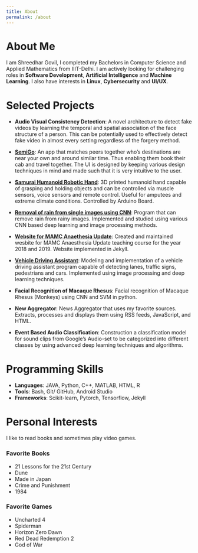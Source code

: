```yaml
---
title: About
permalink: /about
---
```


# About Me
I am Shreedhar Govil, I completed my Bachelors in Computer Science and Applied Mathematics from IIIT-Delhi. I am actively looking for challenging roles in **Software Development**, **Artificial Intelligence** and **Machine Learning**. I also have interests in **Linux**, **Cybersecurity** and **UI/UX**. 

# Selected Projects

* **Audio Visual Consistency Detection**: 
    A novel architecture to detect fake videos by learning the temporal
    and spatial association of the face structure of a person.
    This can be potentially used to effectively detect fake video in almost every setting regardless of the forgery method.

* [**SemiGo**](https://github.com/sdhar16/SemiGo): 
    An app that matches peers together who’s destinations are near your own and around similar time.
    Thus enabling them book their cab and travel together. The UI is designed by keeping various design techniques in mind and made 
    such that it is very intuitive to the user. 

* [**Samurai Humanoid Robotic Hand**](https://github.com/sdhar16/Samurai): 
    3D printed humanoid hand capable of grasping and holding objects
    and can be controlled via muscle sensors, voice sensors and remote
    control. Useful for amputees and extreme climate conditions.
    Controlled by Arduino Board.

* [**Removal of rain from single images using CNN**](https://github.com/sdhar16/RainRemover): 
    Program that can remove rain from rainy images. Implemented and studied using various CNN based deep
    learning and image processing methods. 

* [**Website for MAMC Anaethesia Update**](https://github.com/sdhar16/mamcanaesthesiaupdate): 
    Created and maintained wesbite for MAMC Anaesthesia Update teaching course for the year 2018 and 2019. 
    Website implemented in Jekyll.

* [**Vehicle Driving Assistant**](https://github.com/arushi019/IA_project): 
    Modeling and implementation of a vehicle driving assistant
    program capable of detecting lanes, traffic signs, pedestrians
    and cars. Implemented using image
    processing and deep learning techniques.

* **Facial Recognition of Macaque Rhesus**: 
    Facial recognition of Macaque Rhesus (Monkeys) using CNN and SVM in python.

* **New Aggregator**:
    News Aggregator that uses my favorite sources. Extracts, processes and displays them using RSS feeds, JavaScript, and HTML.

* **Event Based Audio Classification**: 
    Construction a classification model for sound clips from Google’s
    Audio-set to be categorized into different classes by using
    advanced deep learning techniques and algorithms.

# Programming Skills
* **Languages**: JAVA, Python, C++, MATLAB, HTML, R
* **Tools**: Bash, Git/ GitHub, Android Studio
* **Frameworks**: Scikit-learn, Pytorch, Tensorflow, Jekyll

# Personal Interests
I like to read books and sometimes play video games.

### Favorite Books
* 21 Lessons for the 21st Century 
* Dune
* Made in Japan
* Crime and Punishment
* 1984

### Favorite Games
* Uncharted 4
* Spiderman
* Horizon Zero Dawn
* Red Dead Redemption 2
* God of War 


